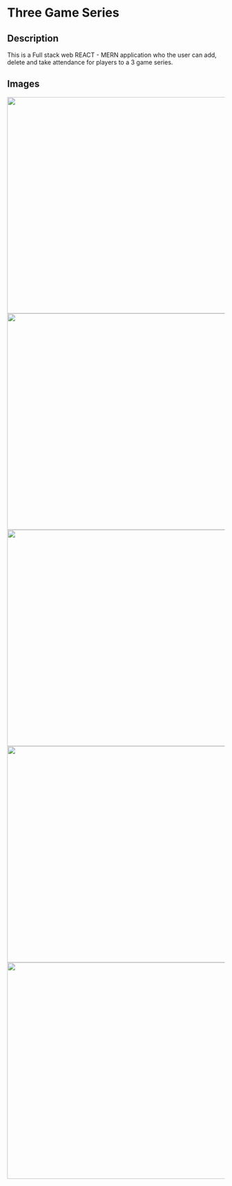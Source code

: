 # Three Game Series

## Description 

This is a Full stack web REACT - MERN application who the user can add, delete and take attendance for players to a 3 game series.

## Images 

<img src="https://www.kmazarakis.com/images/projects/three_game_series/1.PNG" width="1200" height="500">

<img src="https://www.kmazarakis.com/images/projects/three_game_series/2.PNG" width="1200" height="500">

<img src="https://www.kmazarakis.com/images/projects/three_game_series/3.PNG" width="1200" height="500">

<img src="https://www.kmazarakis.com/images/projects/three_game_series/4.PNG" width="1200" height="500">

<img src="https://www.kmazarakis.com/images/projects/three_game_series/5.PNG" width="1200" height="500">

